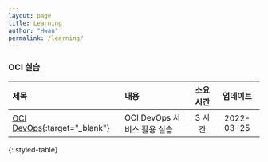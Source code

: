 ```yaml
---
layout: page
title: Learning
author: "Hwan"
permalink: /learning/
---
```


### OCI 실습

| 제목 | 내용 | 소요시간 | 업데이트 |
|:--------|:--------|:--------:|:--------:|
| [OCI DevOps](https://yhxcho.github.io/learning-library/oci-library/oci-devops/index.html){:target="_blank"} | OCI DevOps 서비스 활용 실습 | 3 시간 | 2022-03-25 |
{:.styled-table}
